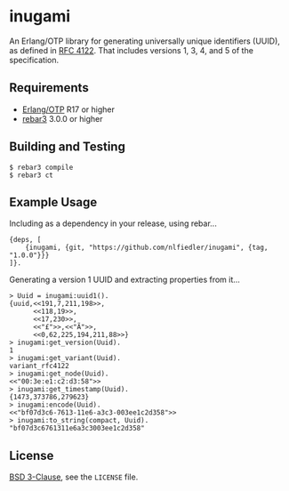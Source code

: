 # inugami

An Erlang/OTP library for generating universally unique identifiers (UUID), as defined in [RFC 4122](https://tools.ietf.org/html/rfc4122). That includes versions 1, 3, 4, and 5 of the specification.

## Requirements

* [Erlang/OTP](http://www.erlang.org) R17 or higher
* [rebar3](https://github.com/erlang/rebar3/) 3.0.0 or higher

## Building and Testing

```
$ rebar3 compile
$ rebar3 ct
```

## Example Usage

Including as a dependency in your release, using rebar...

```
{deps, [
    {inugami, {git, "https://github.com/nlfiedler/inugami", {tag, "1.0.0"}}}
]}.
```

Generating a version 1 UUID and extracting properties from it...

```
> Uuid = inugami:uuid1().
{uuid,<<191,7,211,198>>,
      <<118,19>>,
      <<17,230>>,
      <<"£">>,<<"Ã">>,
      <<0,62,225,194,211,88>>}
> inugami:get_version(Uuid).
1
> inugami:get_variant(Uuid).
variant_rfc4122
> inugami:get_node(Uuid).
<<"00:3e:e1:c2:d3:58">>
> inugami:get_timestamp(Uuid).
{1473,373786,279623}
> inugami:encode(Uuid).
<<"bf07d3c6-7613-11e6-a3c3-003ee1c2d358">>
> inugami:to_string(compact, Uuid).
"bf07d3c6761311e6a3c3003ee1c2d358"
```

## License

[BSD 3-Clause](https://opensource.org/licenses/BSD-3-Clause), see the `LICENSE` file.
